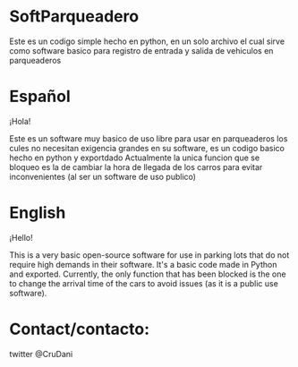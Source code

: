 # SoftParqueadero
Este es un codigo simple hecho en python, en un solo archivo el cual sirve como software basico para registro de entrada y salida de vehiculos en parqueaderos

# Español
¡Hola!

Este es un software muy basico de uso libre para usar en parqueaderos los cules no necesitan exigencia grandes en su software, es un codigo basico hecho en python y exportdado
Actualmente la unica funcion que se bloqueo es la de cambiar la hora de llegada de los carros para evitar inconvenientes (al ser un software de uso publico)

# English

¡Hello!

This is a very basic open-source software for use in parking lots that do not require high demands in their software. It's a basic code made in Python and exported. Currently,
the only function that has been blocked is the one to change the arrival time of the cars to avoid issues (as it is a public use software).


 # Contact/contacto: 
twitter @CruDani

